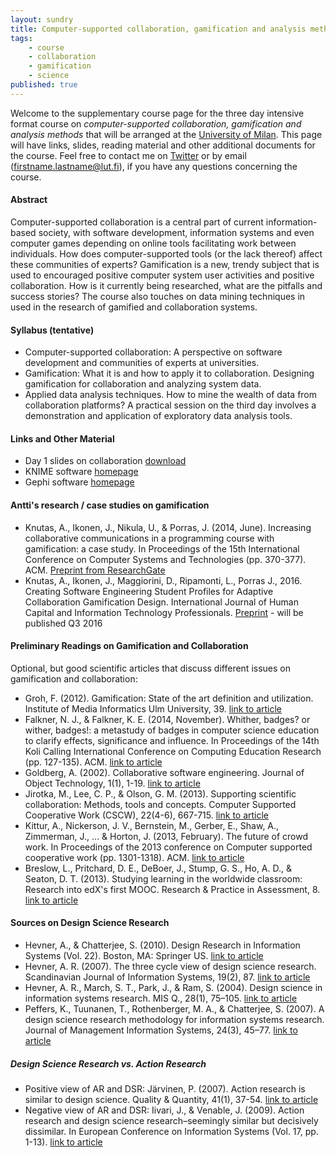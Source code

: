 ```yaml
---
layout: sundry
title: Computer-supported collaboration, gamification and analysis methods
tags:
    - course
    - collaboration
    - gamification
    - science
published: true
---
```


Welcome to the supplementary course page for the three day intensive format course on *computer-supported collaboration, gamification and analysis methods* that will be arranged at the [University of Milan](http://www.unimi.it/). This page will have links, slides, reading material and other additional documents for the course. Feel free to contact me on [Twitter](https://twitter.com/aknutas) or by email (firstname.lastname@lut.fi), if you have any questions concerning the course.

#### Abstract
Computer-supported collaboration is a central part of current information-based society, with software development, information systems and even computer games depending on online tools facilitating work between individuals. How does computer-supported tools (or the lack thereof) affect these communities of experts? Gamification is a new, trendy subject that is used to encouraged positive computer system user activities and positive collaboration. How is it currently being researched, what are the pitfalls and success stories? The course also touches on data mining techniques in used in the research of gamified and collaboration systems.

#### Syllabus (tentative)
* Computer-supported collaboration: A perspective on software development and communities of experts at universities.
* Gamification: What it is and how to apply it to collaboration. Designing gamification for collaboration and analyzing system data. 
* Applied data analysis techniques. How to mine the wealth of data from collaboration platforms? A practical session on the third day involves a demonstration and application of exploratory data analysis tools.

#### Links and Other Material
* Day 1 slides on collaboration [download](https://onedrive.live.com/redir?resid=8C3643CF8B080776!91327&authkey=!AKxjEA1rpe9To4o&ithint=file%2cpptx)
* KNIME software [homepage](http://www.knime.org/)
* Gephi software [homepage](https://gephi.org/)

#### Antti's research / case studies on gamification
* Knutas, A., Ikonen, J., Nikula, U., & Porras, J. (2014, June). Increasing collaborative communications in a programming course with gamification: a case study. In Proceedings of the 15th International Conference on Computer Systems and Technologies (pp. 370-377). ACM. [Preprint from ResearchGate](https://www.researchgate.net/publication/268060789_Increasing_collaborative_communications_in_a_programming_course_with_gamification_A_case_study?ev=prf_pub)
* Knutas, A., Ikonen, J., Maggiorini, D., Ripamonti, L., Porras J., 2016. Creating Software Engineering Student Profiles for Adaptive Collaboration Gamification Design. International Journal of Human Capital and Information Technology Professionals. [Preprint](https://onedrive.live.com/redir?resid=8C3643CF8B080776!91355&authkey=!AID_pXSiDTc3868&ithint=file%2cpdf) - will be published Q3 2016

#### Preliminary Readings on Gamification and Collaboration
Optional, but good scientific articles that discuss different issues on gamification and collaboration:

* Groh, F. (2012). Gamification: State of the art definition and utilization. Institute of Media Informatics Ulm University, 39. [link to article](http://d-nb.info/1020022604/34/#page=39)
* Falkner, N. J., & Falkner, K. E. (2014, November). Whither, badges? or wither, badges!: a metastudy of badges in computer science education to clarify effects, significance and influence. In Proceedings of the 14th Koli Calling International Conference on Computing Education Research (pp. 127-135). ACM. [link to article](http://dl.acm.org/citation.cfm?id=2674698)
* Goldberg, A. (2002). Collaborative software engineering. Journal of Object Technology, 1(1), 1-19. [link to article](http://www.jot.fm/issues/issue_2002_05/column1/)
* Jirotka, M., Lee, C. P., & Olson, G. M. (2013). Supporting scientific collaboration: Methods, tools and concepts. Computer Supported Cooperative Work (CSCW), 22(4-6), 667-715. [link to article](http://link.springer.com/article/10.1007/s10606-012-9184-0/fulltext.html)
* Kittur, A., Nickerson, J. V., Bernstein, M., Gerber, E., Shaw, A., Zimmerman, J., ... & Horton, J. (2013, February). The future of crowd work. In Proceedings of the 2013 conference on Computer supported cooperative work (pp. 1301-1318). ACM. [link to article](http://www2.cs.siu.edu/~dche2/files/futureofcrowdwork-cscw2013.pdf)
* Breslow, L., Pritchard, D. E., DeBoer, J., Stump, G. S., Ho, A. D., & Seaton, D. T. (2013). Studying learning in the worldwide classroom: Research into edX's first MOOC. Research & Practice in Assessment, 8. [link to article](https://goo.gl/0G9I06)

#### Sources on Design Science Research
* Hevner, A., & Chatterjee, S. (2010). Design Research in Information Systems (Vol. 22). Boston, MA: Springer US. [link to article](http://link.springer.com/10.1007/978-1-4419-5653-8)
* Hevner, A. R. (2007). The three cycle view of design science research. Scandinavian Journal of Information Systems, 19(2), 87. [link to article](http://community.mis.temple.edu/seminars/files/2009/10/Hevner-SJIS.pdf)
* Hevner, A. R., March, S. T., Park, J., & Ram, S. (2004). Design science in information systems research. MIS Q., 28(1), 75–105. [link to article](http://dl.acm.org/citation.cfm?id=2017212.2017217)
* Peffers, K., Tuunanen, T., Rothenberger, M. A., & Chatterjee, S. (2007). A design science research methodology for information systems research. Journal of Management Information Systems, 24(3), 45–77. [link to article](http://mesharpe.metapress.com/index/276818W6PN4T5483.pdf)

##### Design Science Research vs. Action Research
* Positive view of AR and DSR: Järvinen, P. (2007). Action research is similar to design science. Quality & Quantity, 41(1), 37-54. [link to article](http://link.springer.com/article/10.1007/s11135-005-5427-1)
* Negative view of AR and DSR: Iivari, J., & Venable, J. (2009). Action research and design science research–seemingly similar but decisively dissimilar. In European Conference on Information Systems (Vol. 17, pp. 1-13). [link to article](http://aisel.aisnet.org/cgi/viewcontent.cgi?article=1025&context=ecis2009)